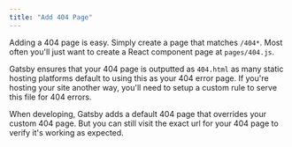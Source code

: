 ```yaml
---
title: "Add 404 Page"
---
```


Adding a 404 page is easy. Simply create a page that matches `/404*`. Most
often you'll just want to create a React component page at `pages/404.js`.

Gatsby ensures that your 404 page is outputted as `404.html` as many static
hosting platforms default to using this as your 404 error page. If you're
hosting your site another way, you'll need to setup a custom rule to serve
this file for 404 errors.

When developing, Gatsby adds a default 404 page that overrides your custom
404 page. But you can still visit the exact url for your 404 page to verify
it's working as expected.
